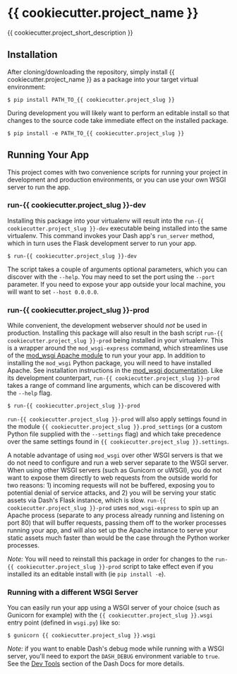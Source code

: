 # {{ cookiecutter.project_name }}

{{ cookiecutter.project_short_description }}


## Installation

After cloning/downloading the repository, simply install {{ cookiecutter.project_name }} as a package
into your target virtual environment:

    $ pip install PATH_TO_{{ cookiecutter.project_slug }}

During development you will likely want to perform an editable install so that
changes to the source code take immediate effect on the installed package.

    $ pip install -e PATH_TO_{{ cookiecutter.project_slug }}


## Running Your App

This project comes with two convenience scripts for running your project in
development and production environments, or you can use your own WSGI server to
run the app.


### run-{{ cookiecutter.project_slug }}-dev

Installing this package into your virtualenv will result into the `run-{{
cookiecutter.project_slug }}-dev` executable being installed into the same
virtualenv. This command invokes your Dash app's `run_server` method, which in
turn uses the Flask development server to run your app.

    $ run-{{ cookiecutter.project_slug }}-dev

The script takes a couple of arguments optional parameters, which you can
discover with the `--help`. You may need to set the port using the `--port`
parameter. If you need to expose your app outside your local machine, you will
want to set `--host 0.0.0.0`.


### run-{{ cookiecutter.project_slug }}-prod

While convenient, the development webserver should *not* be used in
production. Installing this package will also result in the bash script
`run-{{ cookiecutter.project_slug }}-prod` being installed in your
virtualenv. This is a wrapper around the `mod_wsgi-express` command, which
streamlines use of the [mod_wsgi Apache
module](https://pypi.org/project/mod_wsgi/) to run your your app. In addition to
installing the `mod_wsgi` Python package, you will need to have installed
Apache. See installation instructions in the [mod_wsgi
documentation](https://pypi.org/project/mod_wsgi/). Like its development
counterpart, `run-{{ cookiecutter.project_slug }}-prod` takes a range of command line arguments, which
can be discovered with the `--help` flag.

    $ run-{{ cookiecutter.project_slug }}-prod
    
`run-{{ cookiecutter.project_slug }}-prod` will also apply settings found in the
module `{{ cookiecutter.project_slug }}.prod_settings` (or a custom Python file
supplied with the `--settings` flag) and which take precedence over the same
settings found in `{{ cookiecutter.project_slug }}.settings`.

A notable advantage of using `mod_wsgi` over other WSGI servers is that we do
not need to configure and run a web server separate to the WSGI server. When
using other WSGI servers (such as Gunicorn or uWSGI), you do not want to expose
them directly to web requests from the outside world for two reasons: 1)
incoming requests will not be buffered, exposing you to potential denial of
service attacks, and 2) you will be serving your static assets via Dash's Flask
instance, which is slow. `run-{{ cookiecutter.project_slug }}-prod` uses
`mod_wsgi-express` to spin up an Apache process (separate to any process already
running and listening on port 80) that will buffer requests, passing them off to
the worker processes running your app, and will also set up the Apache instance
to serve your static assets much faster than would be the case through the
Python worker processes.

_Note:_ You will need to reinstall this package in order for changes to the
`run-{{ cookiecutter.project_slug }}-prod` script to take effect even if you
installed its an editable install with (ie `pip install -e`).


### Running with a different WSGI Server

You can easily run your app using a WSGI server of your choice (such as Gunicorn
for example) with the `{{ cookiecutter.project_slug }}.wsgi` entry point
(defined in `wsgi.py`) like so:

    $ gunicorn {{ cookiecutter.project_slug }}.wsgi

_Note:_ if you want to enable Dash's debug mode while running with a WSGI server,
you'll need to export the `DASH_DEBUG` environment variable to `true`. See the
[Dev Tools](https://dash.plot.ly/devtools) section of the Dash Docs for more
details.

